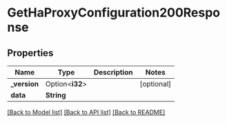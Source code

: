 # GetHaProxyConfiguration200Response

## Properties

Name | Type | Description | Notes
------------ | ------------- | ------------- | -------------
**_version** | Option<**i32**> |  | [optional]
**data** | **String** |  | 

[[Back to Model list]](../README.md#documentation-for-models) [[Back to API list]](../README.md#documentation-for-api-endpoints) [[Back to README]](../README.md)



